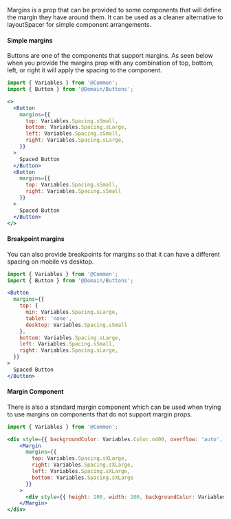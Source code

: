 Margins is a prop that can be provided to some components that will define the margin they
have around them. It can be used as a cleaner alternative to layoutSpacer for simple component
arrangements. 

#### Simple margins

Buttons are one of the components that support margins. As seen below when you provide the
margins prop with any combination of top, bottom, left, or right it will apply the spacing
to the component.

```jsx
import { Variables } from '@Common';
import { Button } from '@Domain/Buttons';

<>
  <Button
    margins={{
      top: Variables.Spacing.sSmall,
      bottom: Variables.Spacing.sLarge,
      left: Variables.Spacing.sSmall,
      right: Variables.Spacing.sLarge,
    }}
  >
    Spaced Button
  </Button>
  <Button
    margins={{
      top: Variables.Spacing.sSmall,
      right: Variables.Spacing.sSmall
    }}
  >
    Spaced Button
  </Button>
</>
```


#### Breakpoint margins

You can also provide breakpoints for margins so that it can have a different spacing on
mobile vs desktop.

```jsx
import { Variables } from '@Common';
import { Button } from '@Domain/Buttons';

<Button
  margins={{
    top: {
      min: Variables.Spacing.sLarge,
      tablet: 'none',
      desktop: Variables.Spacing.sSmall
    },
    bottom: Variables.Spacing.sLarge,
    left: Variables.Spacing.sSmall,
    right: Variables.Spacing.sLarge,
  }}
>
  Spaced Button
</Button>
```

#### Margin Component

There is also a standard margin component which can be used when trying 
to use margins on components that do not support margin props.

```jsx
import { Variables } from '@Common';

<div style={{ backgroundColor: Variables.Color.n400, overflow: 'auto', width: 'fit-content', height: 'fit-content' }}>
    <Margin
      margins={{
        top: Variables.Spacing.sXLarge,
        right: Variables.Spacing.sXLarge,
        left: Variables.Spacing.sXLarge,
        bottom: Variables.Spacing.sXLarge
      }}
    >
      <div style={{ height: 200, width: 200, backgroundColor: Variables.Color.n600 }}/>
    </Margin>
</div>
```
